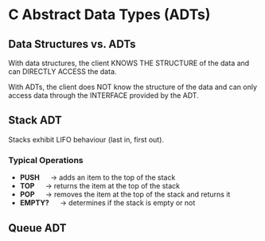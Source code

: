 # C Abstract Data Types (ADTs)

## Data Structures vs. ADTs
With data structures, the client KNOWS THE STRUCTURE of the data and can DIRECTLY ACCESS the data. <br>

With ADTs, the client does NOT know the structure of the data and can only access data through the INTERFACE provided by the ADT. <br>

## Stack ADT
Stacks exhibit LIFO behaviour (last in, first out).

### Typical Operations
- **PUSH**
&emsp; → adds an item to the top of the stack
- **TOP**
&emsp; → returns the item at the top of the stack
- **POP**
&emsp; → removes the item at the top of the stack and returns it
- **EMPTY?**
&emsp; → determines if the stack is empty or not

## Queue ADT


